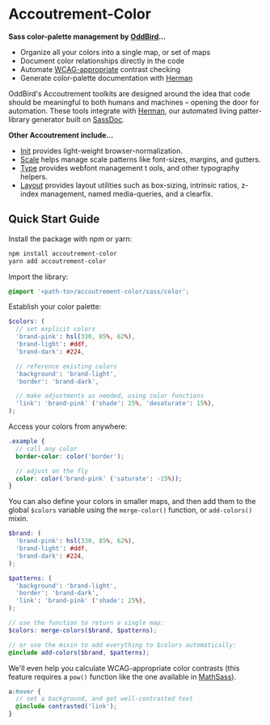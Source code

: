 Accoutrement-Color
==================

**Sass color-palette management by [OddBird][oddbird]…**

- Organize all your colors into a single map, or set of maps
- Document color relationships directly in the code
- Automate [WCAG-appropriate][wcag] contrast checking
- Generate color-palette documentation with [Herman][Herman]

[oddbird]: http://oddbird.net/
[wcag]: http://www.w3.org/TR/2008/REC-WCAG20-20081211/#contrast-ratiodef

OddBird's Accoutrement toolkits are designed around the idea
that code should be meaningful to both humans and machines –
opening the door for automation.
These tools integrate with [Herman][Herman],
our automated living patter-library generator
built on [SassDoc][SassDoc].

[Herman]: http://oddbird.net/herman/
[SassDoc]: http://sassdoc.com/


**Other Accoutrement include…**

- [Init](http://oddbird.net/accoutrement-init/)
  provides light-weight browser-normalization.
- [Scale](http://oddbird.net/accoutrement-scale/)
  helps manage scale patterns like font-sizes, margins, and gutters.
- [Type](http://oddbird.net/accoutrement-type/)
  provides webfont management t
  ools,
  and other typography helpers.
- [Layout](http://oddbird.net/accoutrement-layout/)
  provides layout utilities such as
  box-sizing, intrinsic ratios, z-index management,
  named media-queries, and a clearfix.


Quick Start Guide
-----------------

Install the package with npm or yarn:

```bash
npm install accoutrement-color
yarn add accoutrement-color
```

Import the library:

```scss
@import '<path-to>/accoutrement-color/sass/color';
```

Establish your color palette:

```scss
$colors: (
  // set explicit colors
  'brand-pink': hsl(330, 85%, 62%),
  'brand-light': #ddf,
  'brand-dark': #224,

  // reference existing colors
  'background': 'brand-light',
  'border': 'brand-dark',

  // make adjustments as needed, using color functions
  'link': 'brand-pink' ('shade': 25%, 'desaturate': 15%),
);
```

Access your colors from anywhere:

```scss
.example {
  // call any color
  border-color: color('border');

  // adjust on the fly
  color: color('brand-pink' ('saturate': -15%));
}
```

You can also define your colors in smaller maps,
and then add them to the global `$colors` variable
using the `merge-color()` function,
or `add-colors()` mixin.

```scss
$brand: (
  'brand-pink': hsl(330, 85%, 62%),
  'brand-light': #ddf,
  'brand-dark': #224,
);

$patterns: (
  'background': 'brand-light',
  'border': 'brand-dark',
  'link': 'brand-pink' ('shade': 25%),
);

// use the function to return a single map:
$colors: merge-colors($brand, $patterns);

// or use the mixin to add everything to $colors automatically:
@include add-colors($brand, $patterns);
```

We'll even help you calculate WCAG-appropriate color contrasts
(this feature requires a `pow()` function
like the one available in [MathSass][mathsass]).

```scss
a:hover {
  // set a background, and get well-contrasted text
  @include contrasted('link');
}
```

[mathsass]: https://github.com/terkel/mathsass
